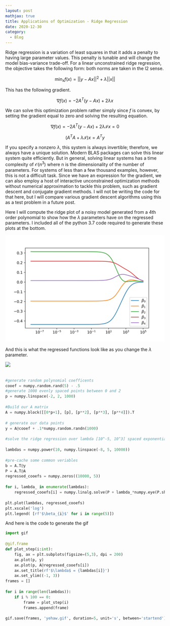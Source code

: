 ```yaml
---
layout: post
mathjax: true
title: Applications of Optimization - Ridge Regression 
date: 2020-12-30
category:
  - Blog
---
```


Ridge regression is a variation of least squares in that it adds a penalty to having large parameter values. This penalty is tunable and will change the model bias-variance trade-off. For a linear unconstrained ridge regression, the objective takes the following form: both norms are taken in the l2 sense.

$$\min_x f(x) = ||y - Ax||^2 + \lambda ||x||$$

This has the following gradient. 

$$\nabla f(x) = -2 A^T(y - Ax) + 2\lambda x$$

We can solve this optimization problem rather simply since $f$ is convex, by setting the gradient equal to zero and solving the resulting equation.

$$\nabla f(x) = -2 A^T(y - Ax) + 2\lambda \mathcal{I} x = 0$$

$$(A^T A + \lambda \mathcal{I}) x = A^Ty$$

If you specify a nonzero $\lambda$, this system is always invertible; therefore, we always have a unique solution. Modern BLAS packages can solve this linear system quite efficiently. But in general, solving linear systems has a time complexity of $\mathcal{O}(n^3)$ where n is the dimensionality of the number of parameters. For systems of less than a few thousand examples, however, this is not a difficult task. Since we have an expression for the gradient, we can also employ a host of interactive unconstrained optimization methods without numerical approximation to tackle this problem, such as gradient descent and conjugate gradient methods. I will not be writing the code for that here, but I will compare various gradient descent algorithms using this as a test problem in a future post. 

Here I will compute the ridge plot of a noisy model generated from a 4th order polynomial to show how the $\lambda$ parameters have on the regressed parameters. I included all of the python 3.7 code required to generate these plots at the bottom.

![](/assets/imgs/ridgeregression.png)

And this is what the regressed functions look like as you change the $\lambda$ parameter.

![](/assets/imgs/rr_active.gif)

```python

#generate random polynomial coefficents
cooef = numpy.random.rand(5) - .5
#generate 1000 evenly spaced points between 0 and 2
p = numpy.linspace(-2, 2, 1000)

#Build our A matrix
A = numpy.block([[0*p+1], [p], [p**2], [p**3], [p**4]]).T

# generate our data points
y = A@cooef + .1*numpy.random.randn(1000)

#solve the ridge regression over lambda [10^-5, 10^3] spaced exponentially 

lambdas = numpy.power(10, numpy.linspace(-8, 5, 10000))

#pre-cache some common veriables
b = A.T@y
P = A.T@A
regressed_cooefs = numpy.zeros((10000, 5))

for i, lambda_ in enumerate(lambdas):
    regressed_cooefs[i] = numpy.linalg.solve(P + lambda_*numpy.eye(P.shape[0]), b)

plt.plot(lambdas, regressed_cooefs)
plt.xscale('log')
plt.legend( [rf'$\beta_{i}$' for i in range(5)])
```

And here is the code to generate the gif

```python
import gif

@gif.frame
def plot_step(i:int):
    fig, ax = plt.subplots(figsize=(5,3), dpi = 200)
    ax.plot(p, y)
    ax.plot(p, A@regressed_cooefs[i])
    ax.set_title(rf'$\lambda$ = {lambdas[i]}')
    ax.set_ylim((-1, 3))
frames = []

for i in range(len(lambdas)):
    if i % 100 == 0:
        frame = plot_step(i)
        frames.append(frame)

gif.save(frames, 'yehaw.gif', duration=5, unit='s', between='startend')
```
